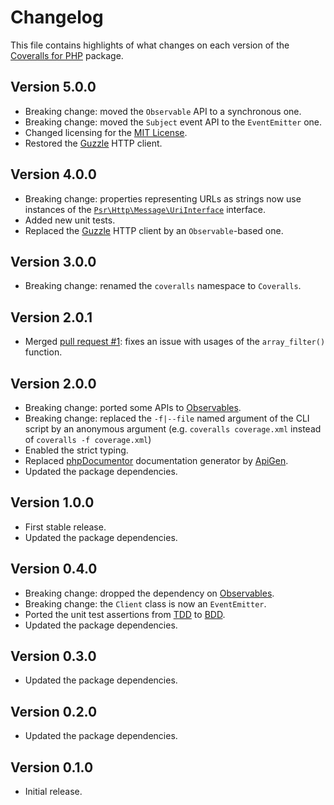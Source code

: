 # Changelog
This file contains highlights of what changes on each version of the [Coveralls for PHP](https://github.com/cedx/coveralls.php) package.

## Version 5.0.0
- Breaking change: moved the `Observable` API to a synchronous one.
- Breaking change: moved the `Subject` event API to the `EventEmitter` one.
- Changed licensing for the [MIT License](https://opensource.org/licenses/MIT).
- Restored the [Guzzle](http://docs.guzzlephp.org) HTTP client.

## Version 4.0.0
- Breaking change: properties representing URLs as strings now use instances of the [`Psr\Http\Message\UriInterface`](http://www.php-fig.org/psr/psr-7/#35-psrhttpmessageuriinterface) interface.
- Added new unit tests.
- Replaced the [Guzzle](http://docs.guzzlephp.org) HTTP client by an `Observable`-based one.

## Version 3.0.0
- Breaking change: renamed the `coveralls` namespace to `Coveralls`.

## Version 2.0.1
- Merged [pull request #1](https://github.com/cedx/coveralls.php/pull/1): fixes an issue with usages of the `array_filter()` function.

## Version 2.0.0
- Breaking change: ported some APIs to [Observables](http://reactivex.io/intro.html).
- Breaking change: replaced the `-f|--file` named argument of the CLI script by an anonymous argument (e.g. `coveralls coverage.xml` instead of `coveralls -f coverage.xml`)
- Enabled the strict typing.
- Replaced [phpDocumentor](https://www.phpdoc.org) documentation generator by [ApiGen](https://github.com/ApiGen/ApiGen).
- Updated the package dependencies.

## Version 1.0.0
- First stable release.
- Updated the package dependencies.

## Version 0.4.0
- Breaking change: dropped the dependency on [Observables](http://reactivex.io/intro.html).
- Breaking change: the `Client` class is now an `EventEmitter`.
- Ported the unit test assertions from [TDD](https://en.wikipedia.org/wiki/Test-driven_development) to [BDD](https://en.wikipedia.org/wiki/Behavior-driven_development).
- Updated the package dependencies.

## Version 0.3.0
- Updated the package dependencies.

## Version 0.2.0
- Updated the package dependencies.

## Version 0.1.0
- Initial release.
